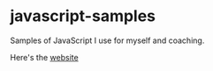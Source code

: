 # javascript-samples

Samples of JavaScript I use for myself and coaching.

Here's the [website](https://aschneiderman.github.io/javascript-samples/)
